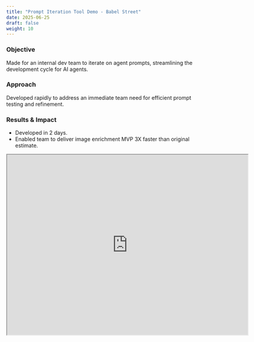 ```yaml
---
title: "Prompt Iteration Tool Demo - Babel Street"
date: 2025-06-25
draft: false
weight: 10
---
```

### Objective
Made for an internal dev team to iterate on agent prompts, streamlining the development cycle for AI agents.

### Approach
Developed rapidly to address an immediate team need for efficient prompt testing and refinement.
<!--more-->
### Results & Impact
* Developed in 2 days.
* Enabled team to deliver image enrichment MVP 3X faster than original estimate.

<iframe src="https://drive.google.com/file/d/15sKoiiI8QAtnWQEufcF0z-BevWGGfT-7/preview" width="640" height="480" allow="autoplay"></iframe>
